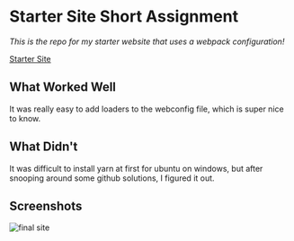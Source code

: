 # Starter Site Short Assignment

*This is the repo for my starter website that uses a webpack configuration!*

[Starter Site](http://jordantsanz-cs52-starter.surge.sh/)

## What Worked Well
It was really easy to add loaders to the webconfig file, which is super nice to know. 

## What Didn't
It was difficult to install yarn at first for ubuntu on windows, but after snooping around some github solutions, I figured it out.

## Screenshots
![final site](https://github.com/dartmouth-cs52-20X/starterpack-jordantsanz/blob/master/src/img/screenshot.JPG)
